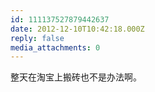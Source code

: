 ```yaml
---
id: 111137527879442637
date: 2012-12-10T10:42:18.000Z
reply: false
media_attachments: 0
---
```


整天在淘宝上搬砖也不是办法啊。

